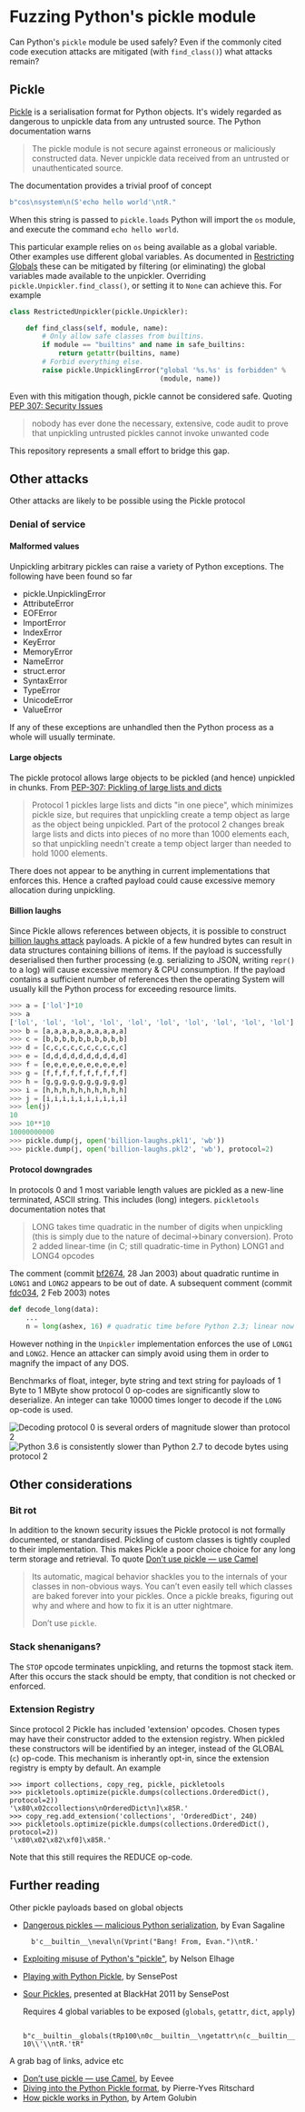 # Fuzzing Python's pickle module

Can Python's `pickle` module be used safely? Even if the commonly cited code
execution attacks are mitigated (with `find_class()`) what attacks remain?

## Pickle

[Pickle] is a serialisation format for Python objects. It's widely regarded
as dangerous to unpickle data from any untrusted source. The Python
documentation warns

[pickle]: https://docs.python.org/3/library/pickle.html
[how pickle works in python]: https://rushter.com/blog/pickle-serialization-internals/

> The pickle module is not secure against erroneous or maliciously
> constructed data. Never unpickle data received from an untrusted
> or unauthenticated source.

The documentation provides a trivial proof of concept

```python
b"cos\nsystem\n(S'echo hello world'\ntR."
```

When this string is passed to `pickle.loads` Python will import the `os`
module, and execute the command `echo hello world`.

This particular example relies on `os` being available as a global variable.
Other examples use different global variables. As documented in
[Restricting Globals] these can be mitigated by filtering (or eliminating)
the global variables made available to the unpickler. Overriding
`pickle.Unpickler.find_class()`, or setting it to `None` can achieve this.
For example

[restricting globals]: https://docs.python.org/3/library/pickle.html#restricting-globals

```python
class RestrictedUnpickler(pickle.Unpickler):

    def find_class(self, module, name):
        # Only allow safe classes from builtins.
        if module == "builtins" and name in safe_builtins:
            return getattr(builtins, name)
        # Forbid everything else.
        raise pickle.UnpicklingError("global '%s.%s' is forbidden" %
                                     (module, name))
```

Even with this mitigation though, pickle cannot be considered safe. Quoting
[PEP 307: Security Issues]

> nobody has ever done the necessary, extensive, code audit to prove that unpickling untrusted pickles cannot invoke unwanted code

[PEP 307: Security Issues]: https://www.python.org/dev/peps/pep-0307/#security-issues

This repository represents a small effort to bridge this gap.

## Other attacks

Other attacks are likely to be possible using the Pickle protocol

### Denial of service

#### Malformed values

Unpickling arbitrary pickles can raise a variety of Python exceptions. The following
have been found so far

- pickle.UnpicklingError
- AttributeError
- EOFError
- ImportError
- IndexError
- KeyError
- MemoryError
- NameError
- struct.error
- SyntaxError
- TypeError
- UnicodeError
- ValueError

If any of these exceptions are unhandled then the Python process as a whole
will usually terminate.

#### Large objects

The pickle protocol allows large objects to be pickled (and hence) unpickled
in chunks. From [PEP-307: Pickling of large lists and dicts]

> Protocol 1 pickles large lists and dicts "in one piece", which minimizes
> pickle size, but requires that unpickling create a temp object as large as
> the object being unpickled. Part of the protocol 2 changes break large
> lists and dicts into pieces of no more than 1000 elements each, so that
> unpickling needn't create a temp object larger than needed to hold 1000
> elements.

[PEP-307: Pickling of large lists and dicts]: https://www.python.org/dev/peps/pep-0307/#pickling-of-large-lists-and-dicts

There does not appear to be anything in current implementations
that enforces this. Hence a crafted payload could cause excessive memory
allocation during unpickling.

#### Billion laughs

Since Pickle allows references between objects, it is possible to construct
[billion laughs attack] payloads. A pickle of a few hundred bytes can result
in data structures containing billions of items. If the payload is
successfully deserialised then further processing (e.g. serializing to JSON,
writing `repr()` to a log) will cause excessive memory & CPU consumption.
If the payload contains a sufficient number of references then the operating
System will usually kill the Python process for exceeding resource limits.

[billion laughs attack]: https://en.wikipedia.org/wiki/Billion_laughs_attack

```python
>>> a = ['lol']*10
>>> a
['lol', 'lol', 'lol', 'lol', 'lol', 'lol', 'lol', 'lol', 'lol', 'lol']
>>> b = [a,a,a,a,a,a,a,a,a,a]
>>> c = [b,b,b,b,b,b,b,b,b,b]
>>> d = [c,c,c,c,c,c,c,c,c,c]
>>> e = [d,d,d,d,d,d,d,d,d,d]
>>> f = [e,e,e,e,e,e,e,e,e,e]
>>> g = [f,f,f,f,f,f,f,f,f,f]
>>> h = [g,g,g,g,g,g,g,g,g,g]
>>> i = [h,h,h,h,h,h,h,h,h,h]
>>> j = [i,i,i,i,i,i,i,i,i,i]
>>> len(j)
10
>>> 10**10
10000000000
>>> pickle.dump(j, open('billion-laughs.pkl1', 'wb'))
>>> pickle.dump(j, open('billion-laughs.pkl2', 'wb'), protocol=2)
```

#### Protocol downgrades

In protocols 0 and 1 most variable length values are pickled as a new-line
terminated, ASCII string. This includes (long) integers. `pickletools`
documentation notes that

> LONG takes time quadratic in the number of digits when unpickling
> (this is simply due to the nature of decimal->binary conversion).
> Proto 2 added linear-time (in C; still quadratic-time in Python) LONG1
> and LONG4 opcodes

The comment (commit [bf2674], 28 Jan 2003) about quadratic runtime in `LONG1`
and `LONG2` appears to be out of date. A subsequent comment (commit [fdc034],
2 Feb 2003) notes

```python
def decode_long(data):
    ...
    n = long(ashex, 16) # quadratic time before Python 2.3; linear now
```

However nothing in the `Unpickler` implementation enforces the use of `LONG1`
and `LONG2`. Hence an attacker can simply avoid using them in order to magnify
the impact of any DOS.

[bf2674]: https://github.com/python/cpython/commit/bf2674be0e95787cdeb154091b7377e30b2827bf
[fdc034]: https://github.com/python/cpython/commit/fdc03462b3e0796ae6474da6f0f9844773d1da8f

Benchmarks of float, integer, byte string and text string for payloads of 1
Byte to 1 MByte show protocol 0 op-codes are significantly slow to deserialize.
An integer can take 10000 times longer to decode if the `LONG` op-code is used.

![Decoding protocol 0 is several orders of magnitude slower than protocol 2](img/bench_pickle_py27.svg "CPython 2.7 Pickle loads performance")
![Python 3.6 is consistently slower than Python 2.7 to decode bytes using protocol 2](img/bench_pickle_py36.svg "CPython 3.6 Pickle loads performance")

## Other considerations

### Bit rot

In addition to the known security issues the Pickle protocol is not formally
documented, or standardised. Pickling of custom classes is tightly
coupled to their implementation. This makes Pickle a poor choice choice for
any long term storage and retrieval. To quote [Don’t use pickle — use Camel]

> Its automatic, magical behavior shackles you to the internals of your
> classes in non-obvious ways. You can’t even easily tell which classes
> are baked forever into your pickles. Once a pickle breaks, figuring out
> why and where and how to fix it is an utter nightmare.
>
> Don’t use `pickle`.

### Stack shenanigans?

The `STOP` opcode terminates unpickling, and returns the topmost stack item.
After this occurs the stack should be empty, that condition is not checked or
enforced.

### Extension Registry

Since protocol 2 Pickle has included 'extension' opcodes. Chosen types may
have their constructor added to the extension registry. When pickled these
constructors will be identified by an integer, instead of the GLOBAL (`c`)
op-code. This mechanism is inherantly opt-in, since the extension registry is
empty by default. An example

```
>>> import collections, copy_reg, pickle, pickletools
>>> pickletools.optimize(pickle.dumps(collections.OrderedDict(), protocol=2))
'\x80\x02ccollections\nOrderedDict\n]\x85R.'
>>> copy_reg.add_extension('collections', 'OrderedDict', 240)
>>> pickletools.optimize(pickle.dumps(collections.OrderedDict(), protocol=2))
'\x80\x02\x82\xf0]\x85R.'
```

Note that this still requires the REDUCE op-code.

## Further reading

Other pickle payloads based on global objects

- [Dangerous pickles — malicious Python serialization], by Evan Sagaline

        b'c__builtin__\neval\n(Vprint("Bang! From, Evan.")\ntR.'

- [Exploiting misuse of Python's "pickle"], by Nelson Elhage
- [Playing with Python Pickle], by SensePost
- [Sour Pickles], presented at BlackHat 2011 by SensePost

  Requires 4 global variables to be exposed (`globals`, `getattr`, `dict`, `apply`)

        b"c__builtin__globals(tRp100\n0c__builtin__\ngetattr\n(c__builtin__\ndict\nS'get'\ntRp101\n0c__builtin__\napply\n(g101\n(g100\nS'loads'\nltRp102\n(S'cos\\nsystem\\n(S\\'sleep 10\\'\\ntR.'tR"

A grab bag of links, advice etc

- [Don’t use pickle — use Camel], by Eevee
- [Diving into the Python Pickle format], by Pierre-Yves Ritschard
- [How pickle works in Python], by Artem Golubin

[Dangerous pickles — malicious Python serialization]: https://intoli.com/blog/dangerous-pickles/
[Diving into the Python Pickle format]: http://spootnik.org/entries/2014/04/05/diving-into-the-python-pickle-formatt/
[Don’t use pickle — use Camel]: https://eev.ee/release/2015/10/15/dont-use-pickle-use-camel/
[Exploiting misuse of Python's "pickle"]: https://blog.nelhage.com/2011/03/exploiting-pickle/
[How pickle works in Python]: https://rushter.com/blog/pickle-serialization-internals/
[Playing with Python Pickle]: https://sensepost.com/blog/2010/playing-with-python-pickle-%231/
[Sour pickles]: https://media.blackhat.com/bh-us-11/Slaviero/BH_US_11_Slaviero_Sour_Pickles_Slides.pdf
